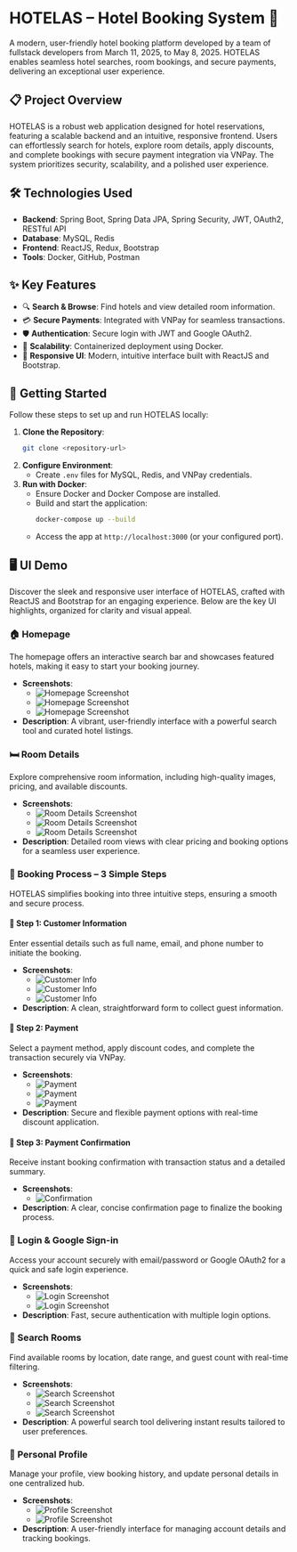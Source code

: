 # HOTELAS – Hotel Booking System 🏨

A modern, user-friendly hotel booking platform developed by a team of fullstack developers from March 11, 2025, to May 8, 2025. HOTELAS enables seamless hotel searches, room bookings, and secure payments, delivering an exceptional user experience.

## 📋 Project Overview
HOTELAS is a robust web application designed for hotel reservations, featuring a scalable backend and an intuitive, responsive frontend. Users can effortlessly search for hotels, explore room details, apply discounts, and complete bookings with secure payment integration via VNPay. The system prioritizes security, scalability, and a polished user experience.

## 🛠️ Technologies Used
- **Backend**: Spring Boot, Spring Data JPA, Spring Security, JWT, OAuth2, RESTful API
- **Database**: MySQL, Redis
- **Frontend**: ReactJS, Redux, Bootstrap
- **Tools**: Docker, GitHub, Postman

## ✨ Key Features
- 🔍 **Search & Browse**: Find hotels and view detailed room information.
- 💳 **Secure Payments**: Integrated with VNPay for seamless transactions.
- 🛡️ **Authentication**: Secure login with JWT and Google OAuth2.
- 🚀 **Scalability**: Containerized deployment using Docker.
- 🎨 **Responsive UI**: Modern, intuitive interface built with ReactJS and Bootstrap.

## 🚀 Getting Started
Follow these steps to set up and run HOTELAS locally:

1. **Clone the Repository**:
   ```bash
   git clone <repository-url>
   ```
2. **Configure Environment**:
   - Create `.env` files for MySQL, Redis, and VNPay credentials.
3. **Run with Docker**:
   - Ensure Docker and Docker Compose are installed.
   - Build and start the application:
     ```bash
     docker-compose up --build
     ```
   - Access the app at `http://localhost:3000` (or your configured port).

## 🖥️ UI Demo
Discover the sleek and responsive user interface of HOTELAS, crafted with ReactJS and Bootstrap for an engaging experience. Below are the key UI highlights, organized for clarity and visual appeal.

### 🏠 Homepage
The homepage offers an interactive search bar and showcases featured hotels, making it easy to start your booking journey.

- **Screenshots**:
  - ![Homepage Screenshot](./screenshots/homepage.png)
  - ![Homepage Screenshot](./screenshots/homepage1.png)
  - ![Homepage Screenshot](./screenshots/homepage2.png)
- **Description**: A vibrant, user-friendly interface with a powerful search tool and curated hotel listings.

### 🛏️ Room Details
Explore comprehensive room information, including high-quality images, pricing, and available discounts.

- **Screenshots**:
  - ![Room Details Screenshot](./screenshots/room-details.png)
  - ![Room Details Screenshot](./screenshots/room-details1.png)
  - ![Room Details Screenshot](./screenshots/room-details2.png)
- **Description**: Detailed room views with clear pricing and booking options for a seamless user experience.

### 🔄 Booking Process – 3 Simple Steps
HOTELAS simplifies booking into three intuitive steps, ensuring a smooth and secure process.

#### 🔹 Step 1: Customer Information
Enter essential details such as full name, email, and phone number to initiate the booking.

- **Screenshots**:
  - ![Customer Info](./screenshots/booking-page.png)
  - ![Customer Info](./screenshots/booking-page1.png)
  - ![Customer Info](./screenshots/booking-page2.png)
- **Description**: A clean, straightforward form to collect guest information.

#### 🔹 Step 2: Payment
Select a payment method, apply discount codes, and complete the transaction securely via VNPay.

- **Screenshots**:
  - ![Payment](./screenshots/step2-payment.png)
  - ![Payment](./screenshots/step2-payment1.png)
  - ![Payment](./screenshots/step2-payment2.png)
- **Description**: Secure and flexible payment options with real-time discount application.

#### 🔹 Step 3: Payment Confirmation
Receive instant booking confirmation with transaction status and a detailed summary.

- **Screenshots**:
  - ![Confirmation](./screenshots/step3-confirmation.png)
- **Description**: A clear, concise confirmation page to finalize the booking process.

### 🔐 Login & Google Sign-in
Access your account securely with email/password or Google OAuth2 for a quick and safe login experience.

- **Screenshots**:
  - ![Login Screenshot](./screenshots/login.png)
  - ![Login Screenshot](./screenshots/login1.png)
- **Description**: Fast, secure authentication with multiple login options.

### 🔎 Search Rooms
Find available rooms by location, date range, and guest count with real-time filtering.

- **Screenshots**:
  - ![Search Screenshot](./screenshots/search.png)
  - ![Search Screenshot](./screenshots/search1.png)
  - ![Search Screenshot](./screenshots/search2.png)
- **Description**: A powerful search tool delivering instant results tailored to user preferences.

### 👤 Personal Profile
Manage your profile, view booking history, and update personal details in one centralized hub.

- **Screenshots**:
  - ![Profile Screenshot](./screenshots/profile.png)
  - ![Profile Screenshot](./screenshots/profile1.png)
- **Description**: A user-friendly interface for managing account details and tracking bookings.